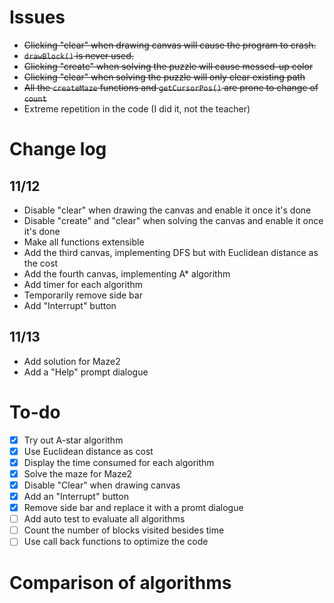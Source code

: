 # Issues
- ~~Clicking "clear" when drawing canvas will cause the program to crash.~~
- ~~`drawBlock()` is never used.~~
- ~~Clicking "create" when solving the puzzle will cause messed-up color~~
- ~~Clicking "clear" when solving the puzzle will only clear existing path~~
- ~~All the `createMaze` functions and `getCursorPos()` are prone to change of `count`~~
- Extreme repetition in the code (I did it, not the teacher)

# Change log
## 11/12
- Disable "clear" when drawing the canvas and enable it once it's done
- Disable "create" and "clear" when solving the canvas and enable it once it's done 
- Make all functions extensible
- Add the third canvas, implementing DFS but with Euclidean distance as the cost
- Add the fourth canvas, implementing A* algorithm
- Add timer for each algorithm
- Temporarily remove side bar
- Add "Interrupt" button

## 11/13
- Add solution for Maze2
- Add a "Help" prompt dialogue

# To-do
- [x] Try out A-star algorithm
- [x] Use Euclidean distance as cost
- [x] Display the time consumed for each algorithm
- [x] Solve the maze for Maze2
- [x] Disable "Clear" when drawing canvas
- [x] Add an "Interrupt" button
- [x] Remove side bar and replace it with a promt dialogue
- [ ] Add auto test to evaluate all algorithms
- [ ] Count the number of blocks visited besides time
- [ ] Use call back functions to optimize the code

# Comparison of algorithms
